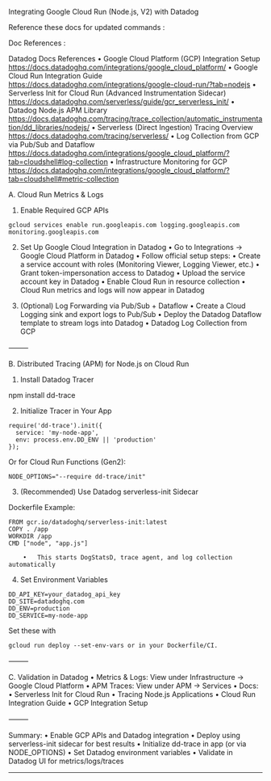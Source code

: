 Integrating Google Cloud Run (Node.js, V2) with Datadog

Reference these docs for updated commands :

Doc References :

Datadog Docs References
	•	Google Cloud Platform (GCP) Integration Setup
https://docs.datadoghq.com/integrations/google_cloud_platform/
	•	Google Cloud Run Integration Guide
https://docs.datadoghq.com/integrations/google-cloud-run/?tab=nodejs
	•	Serverless Init for Cloud Run (Advanced Instrumentation Sidecar)
https://docs.datadoghq.com/serverless/guide/gcr_serverless_init/
	•	Datadog Node.js APM Library
https://docs.datadoghq.com/tracing/trace_collection/automatic_instrumentation/dd_libraries/nodejs/
	•	Serverless (Direct Ingestion) Tracing Overview
https://docs.datadoghq.com/tracing/serverless/
	•	Log Collection from GCP via Pub/Sub and Dataflow
https://docs.datadoghq.com/integrations/google_cloud_platform/?tab=cloudshell#log-collection
	•	Infrastructure Monitoring for GCP
https://docs.datadoghq.com/integrations/google_cloud_platform/?tab=cloudshell#metric-collection

A. Cloud Run Metrics & Logs

1. Enable Required GCP APIs

```gcloud services enable run.googleapis.com logging.googleapis.com monitoring.googleapis.com```

2. Set Up Google Cloud Integration in Datadog
	•	Go to Integrations → Google Cloud Platform in Datadog
	•	Follow official setup steps:
	•	Create a service account with roles (Monitoring Viewer, Logging Viewer, etc.)
	•	Grant token-impersonation access to Datadog
	•	Upload the service account key in Datadog
	•	Enable Cloud Run in resource collection
	•	Cloud Run metrics and logs will now appear in Datadog

3. (Optional) Log Forwarding via Pub/Sub + Dataflow
	•	Create a Cloud Logging sink and export logs to Pub/Sub
	•	Deploy the Datadog Dataflow template to stream logs into Datadog
	•	Datadog Log Collection from GCP

⸻

B. Distributed Tracing (APM) for Node.js on Cloud Run

1. Install Datadog Tracer

npm install dd-trace

2. Initialize Tracer in Your App

```// First import in app.js or server.js
require('dd-trace').init({
  service: 'my-node-app',
  env: process.env.DD_ENV || 'production'
});
```
Or for Cloud Run Functions (Gen2):
```
NODE_OPTIONS="--require dd-trace/init"
```
3. (Recommended) Use Datadog serverless-init Sidecar

Dockerfile Example:
```
FROM gcr.io/datadoghq/serverless-init:latest
COPY . /app
WORKDIR /app
CMD ["node", "app.js"]

	•	This starts DogStatsD, trace agent, and log collection automatically
```
4. Set Environment Variables
```
DD_API_KEY=your_datadog_api_key
DD_SITE=datadoghq.com
DD_ENV=production
DD_SERVICE=my-node-app
```
Set these with 
```
gcloud run deploy --set-env-vars or in your Dockerfile/CI.
```
⸻

C. Validation in Datadog
	•	Metrics & Logs: View under Infrastructure → Google Cloud Platform
	•	APM Traces: View under APM → Services
	•	Docs:
	•	Serverless Init for Cloud Run
	•	Tracing Node.js Applications
	•	Cloud Run Integration Guide
	•	GCP Integration Setup

⸻

Summary:
	•	Enable GCP APIs and Datadog integration
	•	Deploy using serverless-init sidecar for best results
	•	Initialize dd-trace in app (or via NODE_OPTIONS)
	•	Set Datadog environment variables
	•	Validate in Datadog UI for metrics/logs/traces

______



